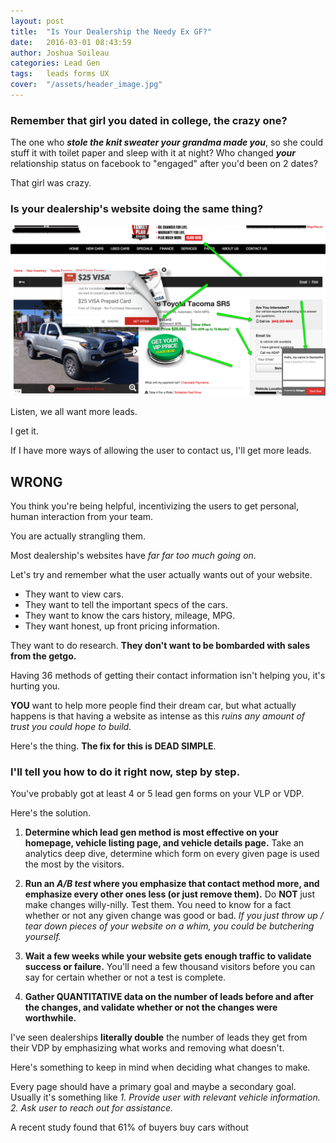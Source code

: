 ```yaml
---
layout: post
title:  "Is Your Dealership the Needy Ex GF?"
date:   2016-03-01 08:43:59
author: Joshua Soileau
categories: Lead Gen
tags:	leads forms UX
cover:  "/assets/header_image.jpg"
---
```




### Remember that girl you dated in college, the crazy one?

The one who ***stole the knit sweater your grandma made you***, so she could stuff it with toilet paper and sleep with it at night?
Who changed ***your*** relationship status on facebook to "engaged" after you'd been on 2 dates?

That girl was crazy.

### Is your dealership's website doing the same thing?

<img src="/assets/needy-gf.png" alt="Is your website the needy ex girlfriend?"/>

Listen, we all want more leads.

I get it.

If I have more ways of allowing the user to contact us, I'll get more leads.

## WRONG

You think you're being helpful, incentivizing the users to get personal, human interaction from your team.

You are actually strangling them.

Most dealership's websites have *far far too much going on*.

Let's try and remember what the user actually wants out of your website.

- They want to view cars.
- They want to tell the important specs of the cars.
- They want to know the cars history, mileage, MPG.
- They want honest, up front pricing information.

They want to do research. **They don't want to be bombarded with sales from the getgo.**

Having 36 methods of getting their contact information isn't helping you, it's hurting you.

**YOU** want to help more people find their dream car, but what actually happens is that having a website as intense as this *ruins any amount of trust you could hope to build.*

Here's the thing. **The fix for this is DEAD SIMPLE**.

### I'll tell you how to do it right now, step by step.

You've probably got at least 4 or 5 lead gen forms on your VLP or VDP.

Here's the solution.

1. **Determine which lead gen method is most effective on your homepage, vehicle listing page, and vehicle details page.**
Take an analytics deep dive, determine which form on every given page is used the most by the visitors.

2. **Run an *A/B test* where you emphasize that contact method more, and emphasize every other ones less (or just remove them).**
Do **NOT** just make changes willy-nilly. Test them. You need to know for a fact whether or not any given change was good or bad. *If you just throw up / tear down pieces of your website on a whim, you could be butchering yourself.*

3. **Wait a few weeks while your website gets enough traffic to validate success or failure.** You'll need a few thousand visitors before you can say for certain whether or not a test is complete.

4. **Gather QUANTITATIVE data on the number of leads before and after the changes, and validate whether or not the changes were worthwhile.**

I've seen dealerships **literally double** the number of leads they get from their VDP by emphasizing what works and removing what doesn't.

Here's something to keep in mind when deciding what changes to make.

Every page should have a primary goal and maybe a secondary goal.
Usually it's something like *1. Provide user with relevant vehicle information. 2. Ask user to reach out for assistance.*

A recent study found that 61% of buyers buy cars without